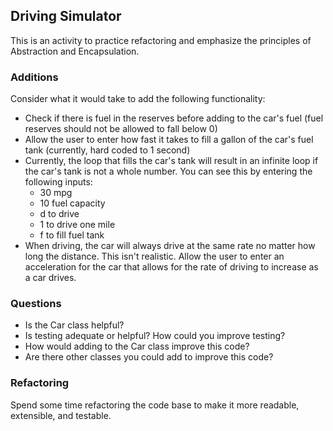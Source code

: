 ## Driving Simulator

This is an activity to practice refactoring and emphasize the principles of Abstraction and Encapsulation.

### Additions

Consider what it would take to add the following functionality:

* Check if there is fuel in the reserves before adding to the car's fuel (fuel reserves should not be allowed to fall below 0)
* Allow the user to enter how fast it takes to fill a gallon of the car's fuel tank (currently, hard coded to 1 second)
* Currently, the loop that fills the car's tank will result in an infinite loop if the car's tank is not a whole number. You can see this by entering the following inputs:
    * 30 mpg
    * 10 fuel capacity
    * d to drive
    * 1 to drive one mile
    * f to fill fuel tank
* When driving, the car will always drive at the same rate no matter how long the distance. This isn't realistic. Allow the user to enter an acceleration for the car that allows for the rate of driving to increase as a car drives.

### Questions

* Is the Car class helpful?
* Is testing adequate or helpful? How could you improve testing?
* How would adding to the Car class improve this code?
* Are there other classes you could add to improve this code?

### Refactoring

Spend some time refactoring the code base to make it more readable, extensible, and testable.
